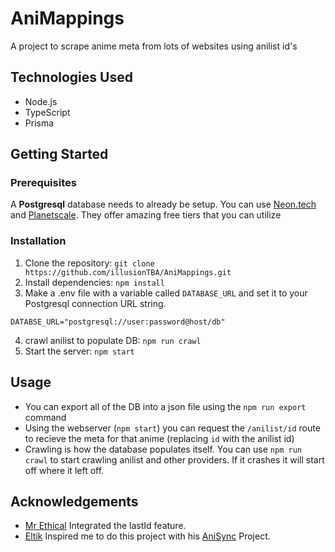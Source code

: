 # AniMappings

A project to scrape anime meta from lots of websites using anilist id's

## Technologies Used

- Node.js
- TypeScript
- Prisma

## Getting Started

### Prerequisites

A **Postgresql** database needs to already be setup. You can use [Neon.tech](https://neon.tech/) and [Planetscale](https://planetscale.com/). They offer amazing free tiers that you can utilize

### Installation

1. Clone the repository: `git clone https://github.com/illusionTBA/AniMappings.git`
2. Install dependencies: `npm install`
3. Make a .env file with a variable called `DATABASE_URL` and set it to your Postgresql connection URL string.

```
DATABSE_URL="postgresql://user:password@host/db"
```

4. crawl anilist to populate DB: `npm run crawl`
5. Start the server: `npm start`

## Usage

- You can export all of the DB into a json file using the `npm run export` command
- Using the webserver (`npm start`) you can request the `/anilist/id` route to recieve the meta for that anime (replacing `id` with the anilist id)
- Crawling is how the database populates itself. You can use `npm run crawl` to start crawling anilist and other providers. If it crashes it will start off where it left off.

## Acknowledgements

- [Mr Ethical](https://github.com/MrEthical06) Integrated the lastId feature.
- [Eltik](https://github.com/eltik) Inspired me to do this project with his [AniSync](https://github.com/Eltik/AniSync) Project.
